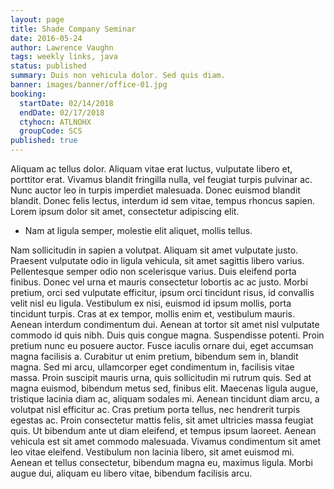 ```yaml
---
layout: page
title: Shade Company Seminar
date: 2016-05-24
author: Lawrence Vaughn
tags: weekly links, java
status: published
summary: Duis non vehicula dolor. Sed quis diam.
banner: images/banner/office-01.jpg
booking:
  startDate: 02/14/2018
  endDate: 02/17/2018
  ctyhocn: ATLNOHX
  groupCode: SCS
published: true
---
```

Aliquam ac tellus dolor. Aliquam vitae erat luctus, vulputate libero et, porttitor erat. Vivamus blandit fringilla nulla, vel feugiat turpis pulvinar ac. Nunc auctor leo in turpis imperdiet malesuada. Donec euismod blandit blandit. Donec felis lectus, interdum id sem vitae, tempus rhoncus sapien. Lorem ipsum dolor sit amet, consectetur adipiscing elit.

* Nam at ligula semper, molestie elit aliquet, mollis tellus.

Nam sollicitudin in sapien a volutpat. Aliquam sit amet vulputate justo. Praesent vulputate odio in ligula vehicula, sit amet sagittis libero varius. Pellentesque semper odio non scelerisque varius. Duis eleifend porta finibus. Donec vel urna et mauris consectetur lobortis ac ac justo. Morbi pretium, orci sed vulputate efficitur, ipsum orci tincidunt risus, id convallis velit nisl eu ligula. Vestibulum ex nisi, euismod id ipsum mollis, porta tincidunt turpis. Cras at ex tempor, mollis enim et, vestibulum mauris. Aenean interdum condimentum dui. Aenean at tortor sit amet nisl vulputate commodo id quis nibh. Duis quis congue magna. Suspendisse potenti. Proin pretium nunc eu posuere auctor. Fusce iaculis ornare dui, eget accumsan magna facilisis a. Curabitur ut enim pretium, bibendum sem in, blandit magna.
Sed mi arcu, ullamcorper eget condimentum in, facilisis vitae massa. Proin suscipit mauris urna, quis sollicitudin mi rutrum quis. Sed at magna euismod, bibendum metus sed, finibus elit. Maecenas ligula augue, tristique lacinia diam ac, aliquam sodales mi. Aenean tincidunt diam arcu, a volutpat nisl efficitur ac. Cras pretium porta tellus, nec hendrerit turpis egestas ac. Proin consectetur mattis felis, sit amet ultricies massa feugiat quis. Ut bibendum ante ut diam eleifend, et tempus ipsum laoreet. Aenean vehicula est sit amet commodo malesuada. Vivamus condimentum sit amet leo vitae eleifend. Vestibulum non lacinia libero, sit amet euismod mi. Aenean et tellus consectetur, bibendum magna eu, maximus ligula. Morbi augue dui, aliquam eu libero vitae, bibendum facilisis arcu.
